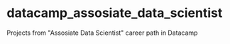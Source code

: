 # datacamp_assosiate_data_scientist
Projects from "Assosiate Data Scientist" career path in Datacamp
